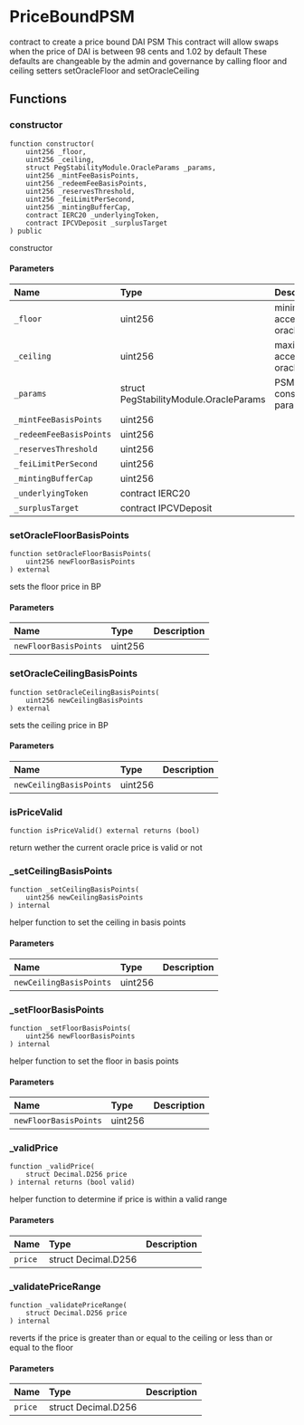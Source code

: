 # PriceBoundPSM

contract to create a price bound DAI PSM
This contract will allow swaps when the price of DAI is between 98 cents and 1.02 by default
These defaults are changeable by the admin and governance by calling floor and ceiling setters
setOracleFloor and setOracleCeiling

## Functions

### constructor

```solidity
function constructor(
    uint256 _floor,
    uint256 _ceiling,
    struct PegStabilityModule.OracleParams _params,
    uint256 _mintFeeBasisPoints,
    uint256 _redeemFeeBasisPoints,
    uint256 _reservesThreshold,
    uint256 _feiLimitPerSecond,
    uint256 _mintingBufferCap,
    contract IERC20 _underlyingToken,
    contract IPCVDeposit _surplusTarget
) public
```

constructor

#### Parameters

| Name | Type | Description |
| :--- | :--- | :---------- |
| `_floor` | uint256 | minimum acceptable oracle price |
| `_ceiling` | uint256 | maximum  acceptable oracle price |
| `_params` | struct PegStabilityModule.OracleParams | PSM construction params |
| `_mintFeeBasisPoints` | uint256 |  |
| `_redeemFeeBasisPoints` | uint256 |  |
| `_reservesThreshold` | uint256 |  |
| `_feiLimitPerSecond` | uint256 |  |
| `_mintingBufferCap` | uint256 |  |
| `_underlyingToken` | contract IERC20 |  |
| `_surplusTarget` | contract IPCVDeposit |  |

### setOracleFloorBasisPoints

```solidity
function setOracleFloorBasisPoints(
    uint256 newFloorBasisPoints
) external
```

sets the floor price in BP

#### Parameters

| Name | Type | Description |
| :--- | :--- | :---------- |
| `newFloorBasisPoints` | uint256 |  |

### setOracleCeilingBasisPoints

```solidity
function setOracleCeilingBasisPoints(
    uint256 newCeilingBasisPoints
) external
```

sets the ceiling price in BP

#### Parameters

| Name | Type | Description |
| :--- | :--- | :---------- |
| `newCeilingBasisPoints` | uint256 |  |

### isPriceValid

```solidity
function isPriceValid() external returns (bool)
```

return wether the current oracle price is valid or not

### _setCeilingBasisPoints

```solidity
function _setCeilingBasisPoints(
    uint256 newCeilingBasisPoints
) internal
```

helper function to set the ceiling in basis points

#### Parameters

| Name | Type | Description |
| :--- | :--- | :---------- |
| `newCeilingBasisPoints` | uint256 |  |

### _setFloorBasisPoints

```solidity
function _setFloorBasisPoints(
    uint256 newFloorBasisPoints
) internal
```

helper function to set the floor in basis points

#### Parameters

| Name | Type | Description |
| :--- | :--- | :---------- |
| `newFloorBasisPoints` | uint256 |  |

### _validPrice

```solidity
function _validPrice(
    struct Decimal.D256 price
) internal returns (bool valid)
```

helper function to determine if price is within a valid range

#### Parameters

| Name | Type | Description |
| :--- | :--- | :---------- |
| `price` | struct Decimal.D256 |  |

### _validatePriceRange

```solidity
function _validatePriceRange(
    struct Decimal.D256 price
) internal
```

reverts if the price is greater than or equal to the ceiling or less than or equal to the floor

#### Parameters

| Name | Type | Description |
| :--- | :--- | :---------- |
| `price` | struct Decimal.D256 |  |


